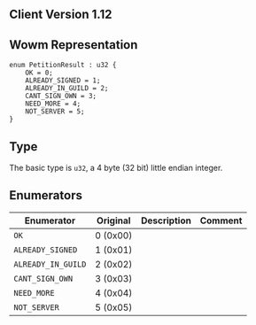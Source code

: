 ## Client Version 1.12

## Wowm Representation
```rust,ignore
enum PetitionResult : u32 {
    OK = 0;    
    ALREADY_SIGNED = 1;    
    ALREADY_IN_GUILD = 2;    
    CANT_SIGN_OWN = 3;    
    NEED_MORE = 4;    
    NOT_SERVER = 5;    
}

```
## Type
The basic type is `u32`, a 4 byte (32 bit) little endian integer.
## Enumerators
| Enumerator | Original  | Description | Comment |
| --------- | -------- | ----------- | ------- |
| `OK` | 0 (0x00) |  |  |
| `ALREADY_SIGNED` | 1 (0x01) |  |  |
| `ALREADY_IN_GUILD` | 2 (0x02) |  |  |
| `CANT_SIGN_OWN` | 3 (0x03) |  |  |
| `NEED_MORE` | 4 (0x04) |  |  |
| `NOT_SERVER` | 5 (0x05) |  |  |
